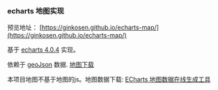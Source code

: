 ### echarts 地图实现 ##

预览地址： [https://ginkosen.github.io/echarts-map/](https://ginkosen.github.io/echarts-map/)

基于 [echarts 4.0.4](http://echarts.baidu.com/) 实现。

依赖于 [geoJson](http://geojson.org/) 数据. [地图下载](http://echarts.baidu.com/download-map.html)

本项目地图不基于地图的js。地图数据下载: [ECharts 地图数据在线生成工具](http://ecomfe.github.io/echarts-map-tool/)


